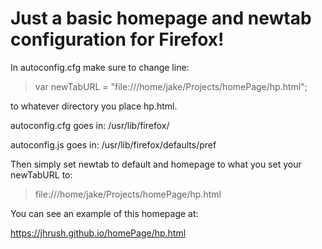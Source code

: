# Just a basic homepage and newtab configuration for Firefox!

In autoconfig.cfg make sure to change line:

>var newTabURL = "file:///home/jake/Projects/homePage/hp.html";

to whatever directory you place hp.html.

autoconfig.cfg goes in:	/usr/lib/firefox/

autoconfig.js goes in:	/usr/lib/firefox/defaults/pref

Then simply set newtab to default and homepage to what you set your newTabURL to:

>file:///home/jake/Projects/homePage/hp.html

You can see an example of this homepage at:

https://jhrush.github.io/homePage/hp.html
